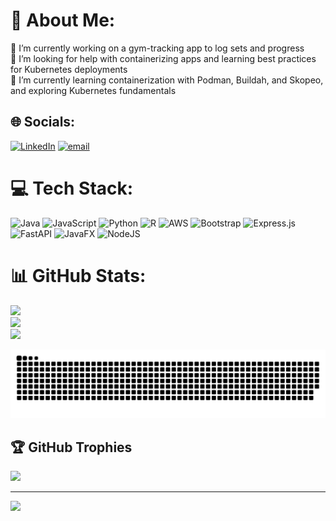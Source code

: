 # 💫 About Me:
🔭 I’m currently working on a gym-tracking app to log sets and progress  <br>🤝 I’m looking for help with containerizing apps and learning best practices for Kubernetes deployments  <br>🌱 I’m currently learning containerization with Podman, Buildah, and Skopeo, and exploring Kubernetes fundamentals  


## 🌐 Socials:
[![LinkedIn](https://img.shields.io/badge/LinkedIn-%230077B5.svg?logo=linkedin&logoColor=white)](https://linkedin.com/in/peter-keappock) [![email](https://img.shields.io/badge/Email-D14836?logo=gmail&logoColor=white)](mailto:peterkeappock@gmail.com) 

# 💻 Tech Stack:
![Java](https://img.shields.io/badge/java-%23ED8B00.svg?style=for-the-badge&logo=openjdk&logoColor=white) ![JavaScript](https://img.shields.io/badge/javascript-%23323330.svg?style=for-the-badge&logo=javascript&logoColor=%23F7DF1E) ![Python](https://img.shields.io/badge/python-3670A0?style=for-the-badge&logo=python&logoColor=ffdd54) ![R](https://img.shields.io/badge/r-%23276DC3.svg?style=for-the-badge&logo=r&logoColor=white) ![AWS](https://img.shields.io/badge/AWS-%23FF9900.svg?style=for-the-badge&logo=amazon-aws&logoColor=white) ![Bootstrap](https://img.shields.io/badge/bootstrap-%238511FA.svg?style=for-the-badge&logo=bootstrap&logoColor=white) ![Express.js](https://img.shields.io/badge/express.js-%23404d59.svg?style=for-the-badge&logo=express&logoColor=%2361DAFB) ![FastAPI](https://img.shields.io/badge/FastAPI-005571?style=for-the-badge&logo=fastapi) ![JavaFX](https://img.shields.io/badge/javafx-%23FF0000.svg?style=for-the-badge&logo=javafx&logoColor=white) ![NodeJS](https://img.shields.io/badge/node.js-6DA55F?style=for-the-badge&logo=node.js&logoColor=white)
# 📊 GitHub Stats:
![](https://github-readme-stats.vercel.app/api?username=Peterk04&theme=dark&hide_border=false&include_all_commits=true&count_private=true)<br/>
![](https://nirzak-streak-stats.vercel.app/?user=Peterk04&theme=dark&hide_border=false)<br/>
![](https://github-readme-stats.vercel.app/api/top-langs/?username=Peterk04&theme=dark&hide_border=false&include_all_commits=true&count_private=true&layout=compact)

![snake gif](https://github.com/Peterk04/Peterk04/blob/output/github-snake-dark.svg)

## 🏆 GitHub Trophies
![](https://github-profile-trophy.vercel.app/?username=Peterk04&theme=dark&no-frame=false&no-bg=true&margin-w=4)

---
[![](https://visitcount.itsvg.in/api?id=Peterk04&icon=0&color=0)](https://visitcount.itsvg.in)




